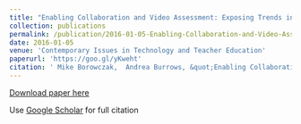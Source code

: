 ```yaml
---
title: "Enabling Collaboration and Video Assessment: Exposing Trends in Science Preservice Teachers  Assessments"
collection: publications
permalink: /publication/2016-01-05-Enabling-Collaboration-and-Video-Assessment-Exposing-Trends-in-Science-Preservice-Teachers-Assessments
date: 2016-01-05
venue: 'Contemporary Issues in Technology and Teacher Education'
paperurl: 'https://goo.gl/yKweht'
citation: ' Mike Borowczak,  Andrea Burrows, &quot;Enabling Collaboration and Video Assessment: Exposing Trends in Science Preservice Teachers  Assessments.&quot; Contemporary Issues in Technology and Teacher Education, 2016.'
---
```

[Download paper here](https://goo.gl/yKweht)

Use [Google Scholar](https://scholar.google.com/scholar?q=Enabling+Collaboration+and+Video+Assessment:+Exposing+Trends+in+Science+Preservice+Teachers&#x27;+Assessments) for full citation